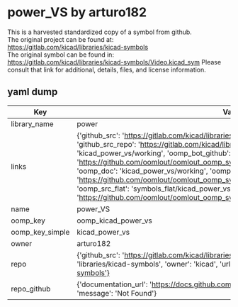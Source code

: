 # power_VS by arturo182  
This is a harvested standardized copy of a symbol from github.  
The original project can be found at:  
https://gitlab.com/kicad/libraries/kicad-symbols  
The original symbol can be found in:
https://gitlab.com/kicad/libraries/kicad-symbols/Video.kicad_sym
Please consult that link for additional, details, files, and license information.  
## yaml dump  
| Key | Value |  
| --- | --- |  
| library_name | power |  
| links | {'github_src': 'https://gitlab.com/kicad/libraries/kicad-symbols/Video.kicad_sym', 'github_src_repo': 'https://gitlab.com/kicad/libraries/kicad-symbols', 'oomp_bot': 'kicad_power_vs/working', 'oomp_bot_github': 'https://github.com/oomlout/oomlout_oomp_symbol_bot/tree/main/kicad_power_vs/working', 'oomp_doc': 'kicad_power_vs/working', 'oomp_doc_github': 'https://github.com/oomlout/oomlout_oomp_symbol_doc/tree/main/kicad_power_vs/working', 'oomp_src_flat': 'symbols_flat/kicad_power_vs/working', 'oomp_src_flat_github': 'https://github.com/oomlout/oomlout_oomp_symbol_src/tree/main/kicad_power_vs/working'} |  
| name | power_VS |  
| oomp_key | oomp_kicad_power_vs |  
| oomp_key_simple | kicad_power_vs |  
| owner | arturo182 |  
| repo | {'github_src': 'https://gitlab.com/kicad/libraries/kicad-symbols/Video.kicad_sym', 'name': 'libraries/kicad-symbols', 'owner': 'kicad', 'url': 'https://gitlab.com/kicad/libraries/kicad-symbols'} |  
| repo_github | {'documentation_url': 'https://docs.github.com/rest/repos/repos#get-a-repository', 'message': 'Not Found'} |  

